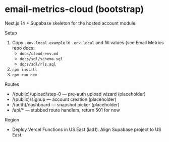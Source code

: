 # email-metrics-cloud (bootstrap)

Next.js 14 + Supabase skeleton for the hosted account module.

Setup
1. Copy `.env.local.example` to `.env.local` and fill values (see Email Metrics repo docs:
   - `docs/cloud-env.md`
   - `docs/sql/schema.sql`
   - `docs/sql/rls.sql`
2. `npm install`
3. `npm run dev`

Routes
- /(public)/upload/step-0 — pre-auth upload wizard (placeholder)
- /(public)/signup — account creation (placeholder)
- /(auth)/dashboard — snapshot picker (placeholder)
- /api/* — stubbed route handlers, return 501 for now

Region
- Deploy Vercel Functions in US East (iad1). Align Supabase project to US East.

